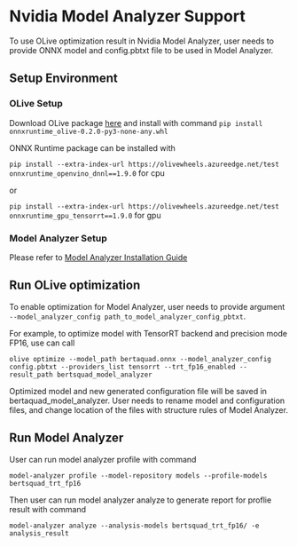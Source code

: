 # Nvidia Model Analyzer Support

To use OLive optimization result in Nvidia Model Analyzer, user needs to provide ONNX model and config.pbtxt file to be used in Model Analyzer.

## Setup Environment
### OLive Setup 
Download OLive package [here](https://olivewheels.blob.core.windows.net/repo/onnxruntime_olive-0.2.0-py3-none-any.whl) and install with command `pip install onnxruntime_olive-0.2.0-py3-none-any.whl`

ONNX Runtime package can be installed with

`pip install --extra-index-url https://olivewheels.azureedge.net/test onnxruntime_openvino_dnnl==1.9.0` for cpu

or 

`pip install --extra-index-url https://olivewheels.azureedge.net/test onnxruntime_gpu_tensorrt==1.9.0` for gpu

### Model Analyzer Setup
Please refer to [Model Analyzer Installation Guide](https://github.com/triton-inference-server/model_analyzer/blob/main/docs/install.md)


## Run OLive optimization
To enable optimization for Model Analyzer, user needs to provide argument `--model_analyzer_config path_to_model_analyzer_config_pbtxt`.

For example, to optimize model with TensorRT backend and precision mode FP16, use can call 

`olive optimize --model_path bertaquad.onnx --model_analyzer_config config.pbtxt --providers_list tensorrt --trt_fp16_enabled --result_path bertsquad_model_analyzer`

Optimized model and new generated configuration file will be saved in bertaquad_model_analyzer. User needs to rename model and configuration files, and change location of the files with structure rules of Model Analyzer. 

## Run Model Analyzer
User can run model analyzer profile with command 

`model-analyzer profile --model-repository models --profile-models bertsquad_trt_fp16`

Then user can run model analyzer analyze to generate report for proflie result with command 

`model-analyzer analyze --analysis-models bertsquad_trt_fp16/ -e analysis_result`
